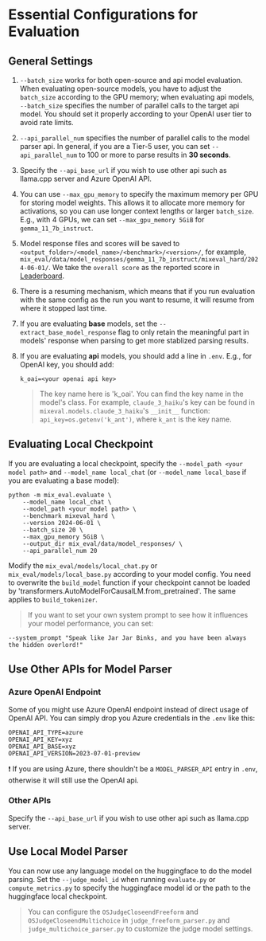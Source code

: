 # Essential Configurations for Evaluation

## General Settings
1. `--batch_size` works for both open-source and api model evaluation. When evaluating open-source models, you have to adjust the `batch_size` according to the GPU memory; when evaluating api models, `--batch_size` specifies the number of parallel calls to the target api model. You should set it properly according to your OpenAI user tier to avoid rate limits. 

2. `--api_parallel_num` specifies the number of parallel calls to the model parser api. In general, if you are a Tier-5 user, you can set `--api_parallel_num` to 100 or more to parse results in **30 seconds**.

3. Specify the `--api_base_url` if you wish to use other api such as llama.cpp server and Azure OpenAI API.

3. You can use `--max_gpu_memory` to specify the maximum memory per GPU for storing model weights. This allows it to allocate more memory for activations, so you can use longer context lengths or larger `batch_size`. E.g., with 4 GPUs, we can set `--max_gpu_memory 5GiB` for `gemma_11_7b_instruct`.

4. Model response files and scores will be saved to `<output_folder>/<model_name>/<benchmark>/<version>/`, for example, `mix_eval/data/model_responses/gemma_11_7b_instruct/mixeval_hard/2024-06-01/`. We take the `overall score` as the reported score in [Leaderboard](https://mixeval.github.io/#leaderboard).

5. There is a resuming mechanism, which means that if you run evaluation with the same config as the run you want to resume, it will resume from where it stopped last time.

6. If you are evaluating **base** models, set the `--extract_base_model_response` flag to only retain the meaningful part in models' response when parsing to get more stablized parsing results.

7. If you are evaluating **api** models, you should add a line in `.env`. E.g., for OpenAI key, you should add:
    ```
    k_oai=<your openai api key>
    ```
    > The key name here is 'k_oai'. You can find the key name in the model's class. For example, `claude_3_haiku`'s key can be found in `mixeval.models.claude_3_haiku`'s `__init__` function: `api_key=os.getenv('k_ant')`, where `k_ant` is the key name.


## Evaluating Local Checkpoint
If you are evaluating a local checkpoint, specify the `--model_path <your model path>` and `--model_name local_chat` (or `--model_name local_base` if you are evaluating a base model):
```
python -m mix_eval.evaluate \
    --model_name local_chat \
    --model_path <your model path> \
    --benchmark mixeval_hard \
    --version 2024-06-01 \
    --batch_size 20 \
    --max_gpu_memory 5GiB \
    --output_dir mix_eval/data/model_responses/ \
    --api_parallel_num 20
```

Modify the `mix_eval/models/local_chat.py` or `mix_eval/models/local_base.py` according to your model config. You need to overwrite the `build_model` function if your checkpoint cannot be loaded by 'transformers.AutoModelForCausalLM.from_pretrained'. The same applies to `build_tokenizer`.

> If you want to set your own system prompt to see how it influences your model performance, you can set:
```
--system_prompt "Speak like Jar Jar Binks, and you have been always the hidden overlord!"
```


## Use Other APIs for Model Parser

### Azure OpenAI Endpoint
Some of you might use Azure OpenAI endpoint instead of direct usage of OpenAI API.
You can simply drop you Azure credentials in the `.env` like this:
```
OPENAI_API_TYPE=azure
OPENAI_API_KEY=xyz
OPENAI_API_BASE=xyz
OPENAI_API_VERSION=2023-07-01-preview
```
❗ If you are using Azure, there shouldn't be a `MODEL_PARSER_API` entry in `.env`, otherwise it will still use the OpenAI api.

### Other APIs
Specify the `--api_base_url` if you wish to use other api such as llama.cpp server.


## Use Local Model Parser
You can now use any language model on the huggingface to do the model parsing. Set the `--judge_model_id` when running `evaluate.py` or `compute_metrics.py` to specify the huggingface model id or the path to the huggingface local checkpoint.

> You can configure the `OSJudgeCloseendFreeform` and `OSJudgeCloseendMultichoice` in `judge_freeform_parser.py` and `judge_multichoice_parser.py` to customize the judge model settings.